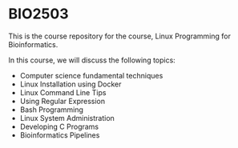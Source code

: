 # BIO2503

This is the course repository for the course, Linux Programming for Bioinformatics.

In this course, we will discuss the following topics:
- Computer science fundamental techniques
- Linux Installation using Docker
- Linux Command Line Tips
- Using Regular Expression
- Bash Programming
- Linux System Administration
- Developing C Programs
- Bioinformatics Pipelines
